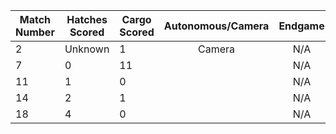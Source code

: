 Match Number|Hatches Scored|Cargo Scored|Autonomous/Camera|Endgame |Notable Features|
------------|--------------|------------|:---------------:|:------:|----------------|
2           |Unknown       |1           |Camera           |N/A     |Slow            |
7           |0             |11          |                 |N/A     |Slow            |
11          |1             |0           |                 |N/A     |                |
14          |2             |1           |                 |N/A     |                |
18          |4             |0           |                 |N/A     |                |